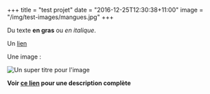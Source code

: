+++
title = "test projet"
date = "2016-12-25T12:30:38+11:00"
image = "/img/test-images/mangues.jpg"
+++

Du texte **en gras** ou *en italique*.

Un [lien](http://google.com)

Une image :

![Un super titre pour l'image](/img/test-images/mangues.jpg")


**Voir [ce lien](https://guides.github.com/features/mastering-markdown/) pour
une description complète**
